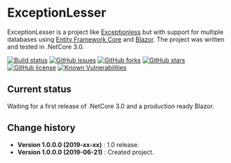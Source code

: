 ExceptionLesser
====================================

ExceptionLesser is a project like [Exceptionless](https://github.com/exceptionless/Exceptionless) but with support for multiple databases using
[Entity Framework Core](https://docs.microsoft.com/en-us/ef/core/) and [Blazor](https://github.com/aspnet/Blazor).
The project was written and tested in .NetCore 3.0.

[![Build status](https://ci.appveyor.com/api/projects/status/r15iwnjcyoul5t1m?svg=true)](https://ci.appveyor.com/project/SeppPenner/exceptionlesser)
[![GitHub issues](https://img.shields.io/github/issues/SeppPenner/ExceptionLesser.svg)](https://github.com/SeppPenner/ExceptionLesser/issues)
[![GitHub forks](https://img.shields.io/github/forks/SeppPenner/ExceptionLesser.svg)](https://github.com/SeppPenner/ExceptionLesser/network)
[![GitHub stars](https://img.shields.io/github/stars/SeppPenner/ExceptionLesser.svg)](https://github.com/SeppPenner/ExceptionLesser/stargazers)
[![GitHub license](https://img.shields.io/badge/license-AGPL-blue.svg)](https://raw.githubusercontent.com/SeppPenner/ExceptionLesser/master/License.txt)
[![Known Vulnerabilities](https://snyk.io/test/github/SeppPenner/ExceptionLesser/badge.svg)](https://snyk.io/test/github/SeppPenner/ExceptionLesser)

## Current status
Waiting for a first release of .NetCore 3.0 and a production ready Blazor.

Change history
--------------

* **Version 1.0.0.0 (2019-xx-xx)** : 1.0 release.
* **Version 1.0.0.0 (2019-06-21)** : Created project.